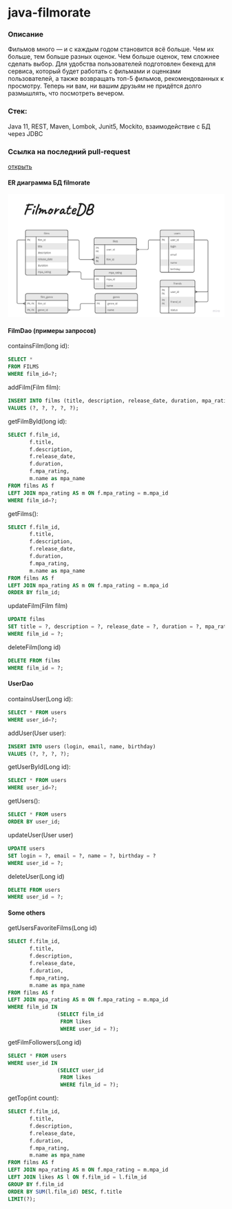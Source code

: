 # java-filmorate

### Описание
Фильмов много — и с каждым годом становится всё больше. Чем их больше, тем больше разных оценок. Чем больше оценок, тем сложнее сделать выбор. 
Для удобства пользователей подготовлен бекенд для сервиса, который будет работать с фильмами и оценками пользователей, а также возвращать топ-5 фильмов, рекомендованных к просмотру. 
Теперь ни вам, ни вашим друзьям не придётся долго размышлять, что посмотреть вечером.

### Стек:
Java 11, REST, Maven, Lombok, Junit5, Mockito, взаимодействие с БД через JDBC

### Ссылка на последний pull-request

[открыть](https://github.com/IceCubeNext/java-filmorate/pull/12)

#### ER диаграмма БД filmorate

<img title="ER diagram" alt="ER diagram" src="/images/Entity Relationship Diagram.jpg">

#### FilmDao (примеры запросов)

containsFilm(long id):

``` sql
SELECT * 
FROM FILMS 
WHERE film_id=?;
```

addFilm(Film film):

``` sql
INSERT INTO films (title, description, release_date, duration, mpa_rating)
VALUES (?, ?, ?, ?, ?);
```

getFilmById(long id):

``` sql
SELECT f.film_id,
       f.title,
       f.description,
       f.release_date,
       f.duration,
       f.mpa_rating,
       m.name as mpa_name
FROM films AS f
LEFT JOIN mpa_rating AS m ON f.mpa_rating = m.mpa_id
WHERE film_id=?;
```

getFilms():

``` sql
SELECT f.film_id,
       f.title,
       f.description,
       f.release_date,
       f.duration,
       f.mpa_rating,
       m.name as mpa_name
FROM films AS f
LEFT JOIN mpa_rating AS m ON f.mpa_rating = m.mpa_id
ORDER BY film_id;
```

updateFilm(Film film)

``` sql
UPDATE films 
SET title = ?, description = ?, release_date = ?, duration = ?, mpa_rating = ?
WHERE film_id = ?;
```

deleteFilm(long id)

``` sql
DELETE FROM films
WHERE film_id = ?;
```

#### UserDao

containsUser(Long id):
``` sql
SELECT * FROM users
WHERE user_id=?;
```

addUser(User user):
``` sql
INSERT INTO users (login, email, name, birthday)
VALUES (?, ?, ?, ?);
```

getUserById(Long id):

``` sql
SELECT * FROM users
WHERE user_id=?;
```

getUsers():

``` sql
SELECT * FROM users
ORDER BY user_id;
```

updateUser(User user)

``` sql
UPDATE users
SET login = ?, email = ?, name = ?, birthday = ?
WHERE user_id = ?;
```

deleteUser(Long id)

``` sql
DELETE FROM users
WHERE user_id = ?;
```

#### Some others

getUsersFavoriteFilms(Long id)

``` sql
SELECT f.film_id,
       f.title,
       f.description,
       f.release_date,
       f.duration,
       f.mpa_rating,
       m.name as mpa_name
FROM films AS f
LEFT JOIN mpa_rating AS m ON f.mpa_rating = m.mpa_id
WHERE film_id IN
                (SELECT film_id 
                 FROM likes 
                 WHERE user_id = ?);
```

getFilmFollowers(Long id)

``` sql
SELECT * FROM users
WHERE user_id IN
                (SELECT user_id 
                 FROM likes 
                 WHERE film_id = ?);
```

getTop(int count):

``` sql
SELECT f.film_id,
       f.title,
       f.description,
       f.release_date,
       f.duration,
       f.mpa_rating,
       m.name as mpa_name
FROM films AS f
LEFT JOIN mpa_rating AS m ON f.mpa_rating = m.mpa_id
LEFT JOIN likes AS l ON f.film_id = l.film_id
GROUP BY f.film_id
ORDER BY SUM(l.film_id) DESC, f.title
LIMIT(?);
```
